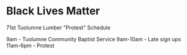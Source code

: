 # Black Lives Matter


71st Tuolumne Lumber "Protest" Schedule

9am - Tuolumne Community Baptist Service
9am-10am - Late sign ups
11am-6pm - Protest

